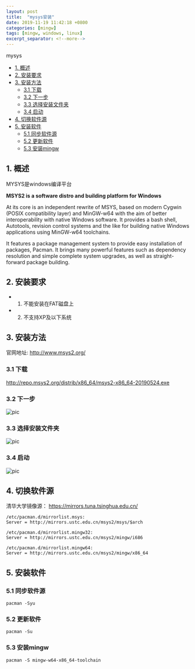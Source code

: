 ```yaml
---
layout: post
title:  "mysys安装"
date: 2019-11-19 11:42:18 +0800
categories: [mingw]
tags: [mingw, windows, linux]
excerpt_separator: <!--more-->
---
```

mysys
<!--more-->

<!-- @import "[TOC]" {cmd="toc" depthFrom=1 depthTo=6 orderedList=false} -->

<!-- code_chunk_output -->

- [1. 概述](#1-概述)
- [2. 安装要求](#2-安装要求)
- [3. 安装方法](#3-安装方法)
  - [3.1 下载](#31-下载)
  - [3.2 下一步](#32-下一步)
  - [3.3 选择安装文件夹](#33-选择安装文件夹)
  - [3.4 启动](#34-启动)
- [4. 切换软件源](#4-切换软件源)
- [5. 安装软件](#5-安装软件)
  - [5.1 同步软件源](#51-同步软件源)
  - [5.2 更新软件](#52-更新软件)
  - [5.3 安装mingw](#53-安装mingw)

<!-- /code_chunk_output -->


## 1. 概述

MYSYS是windows编译平台

**MSYS2 is a software distro and building platform for Windows**

At its core is an independent rewrite of MSYS, based on modern Cygwin (POSIX compatibility layer) and MinGW-w64 with the aim of better interoperability with native Windows software. It provides a bash shell, Autotools, revision control systems and the like for building native Windows applications using MinGW-w64 toolchains.

It features a package management system to provide easy installation of packages, Pacman. It brings many powerful features such as dependency resolution and simple complete system upgrades, as well as straight-forward package building.

## 2. 安装要求

* 1. 不能安装在FAT磁盘上
* 2. 不支持XP及以下系统

## 3. 安装方法

官网地址: http://www.msys2.org/

### 3.1 下载

http://repo.msys2.org/distrib/x86_64/msys2-x86_64-20190524.exe

### 3.2 下一步

![pic](/images/1_msys32-start.png)

### 3.3 选择安装文件夹

![pic](/images/2_msys32-install_path.png)

### 3.4 启动

![pic](/images/5_msys2-finish_install.png)

## 4. 切换软件源

清华大学镜像源：
https://mirrors.tuna.tsinghua.edu.cn/

```
/etc/pacman.d/mirrorlist.msys:
Server = http://mirrors.ustc.edu.cn/msys2/msys/$arch

/etc/pacman.d/mirrorlist.mingw32:
Server = http://mirrors.ustc.edu.cn/msys2/mingw/i686

/etc/pacman.d/mirrorlist.mingw64:
Server = http://mirrors.ustc.edu.cn/msys2/mingw/x86_64
```

## 5. 安装软件

### 5.1 同步软件源

```shell
pacman -Syu
```

### 5.2 更新软件

```shell
pacman -Su
```

### 5.3 安装mingw

```shell
pacman -S mingw-w64-x86_64-toolchain
```